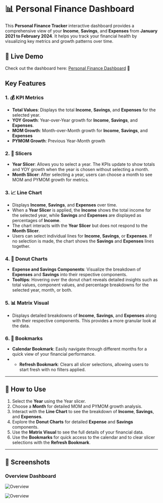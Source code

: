 # 📊 **Personal Finance Dashboard**

This **Personal Finance Tracker** interactive dashboard provides a comprehensive view of your **Income**, **Savings**, and **Expenses** from **January 2021 to February 2024**. It helps you track your financial health by visualizing key metrics and growth patterns over time.

## 🔗 Live Demo  
Check out the dashboard here: [Personal Finance Dashboard](https://app.powerbi.com/view?r=eyJrIjoiYzFmYmNiOWEtNWYxOC00OTU2LWFiNjAtZjZlMTQ4MTdkNDM2IiwidCI6ImJkMGQ4ZDNmLTJjODYtNGRhMC04Y2FhLWZlNjFlNzNlNGQ5MyIsImMiOjEwfQ%3D%3D) 🚀  


## Key Features

### 1. 💰 **KPI Metrics** 
   - **Total Values**: Displays the total **Income**, **Savings**, and **Expenses** for the selected year.
   - **YOY Growth**: Year-over-Year growth for **Income**, **Savings**, and **Expenses**.
   - **MOM Growth**: Month-over-Month growth for **Income**, **Savings**, and **Expenses**
   - **PYMOM Growth**: Previous Year-Month growth

### 2. 🔄 **Slicers**
   - **Year Slicer**: Allows you to select a year. The KPIs update to show totals and YOY growth when the year is chosen without selecting a month.
   - **Month Slicer**: After selecting a year, users can choose a month to see MOM and PYMOM growth for metrics.
   
### 3. 📈 **Line Chart**
   - Displays **Income**, **Savings**, and **Expenses** over time.
   - When a **Year Slicer** is applied, the **Income** shows the total income for the selected year, while **Savings** and **Expenses** are displayed as percentages of **Income**.
   - The chart interacts with the **Year Slicer** but does not respond to the **Month Slicer**.
   - Users can select individual lines for **Income**, **Savings**, or **Expenses**. If no selection is made, the chart shows the **Savings** and **Expenses** lines together.

### 4. 🥧 **Donut Charts**
   - **Expense and Savings Components**: Visualize the breakdown of **Expenses** and **Savings** into their respective components.
   - **Tooltips**: Hovering over the donut chart reveals detailed insights such as total values, component values, and percentage breakdowns for the selected year, month, or both.

### 5. 📊 **Matrix Visual**
   - Displays detailed breakdowns of **Income**, **Savings**, and **Expenses** along with their respective components. This provides a more granular look at the data.

### 6. 📅 **Bookmarks**
   - **Calendar Bookmark**: Easily navigate through different months for a quick view of your financial performance.
   -  - **Refresh Bookmark**: Clears all slicer selections, allowing users to start fresh with no filters applied.

---

## 📑 **How to Use**
1. Select the **Year** using the Year slicer.
2. Choose a **Month** for detailed MOM and PYMOM growth analysis.
3. Interact with the **Line Chart** to see the breakdown of **Income**, **Savings**, and **Expenses**.
4. Explore the **Donut Charts** for detailed **Expense** and **Savings** components.
5. Use the **Matrix Visual** to see the full details of your financial data.
6. Use the **Bookmarks** for quick access to the calendar and to clear slicer selections with the **Refresh Bookmark**.

---

## 📸 Screenshots  

### Overview Dashboard  
![Overview](https://github.com/sofoq/Power_BI_Personal-Finance-Tracker/blob/main/overview.png)  

![Overview](https://github.com/sofoq/Power_BI_Personal-Finance-Tracker/blob/main/overview_1.png)  


